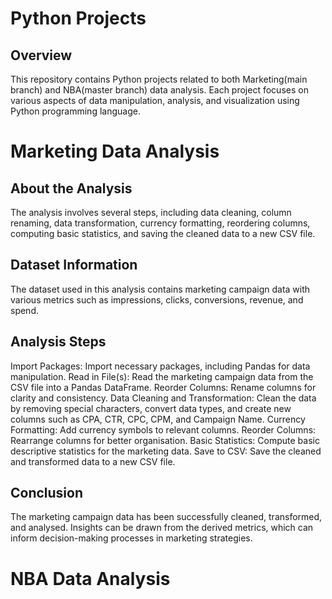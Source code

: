 # Python Projects

## Overview

This repository contains Python projects related to both Marketing(main branch) and NBA(master branch) data analysis. Each project focuses on various aspects of data manipulation, analysis, and visualization using Python programming language.

# Marketing Data Analysis

## About the Analysis
The analysis involves several steps, including data cleaning, column renaming, data transformation, currency formatting, reordering columns, computing basic statistics, and saving the cleaned data to a new CSV file.

## Dataset Information
The dataset used in this analysis contains marketing campaign data with various metrics such as impressions, clicks, conversions, revenue, and spend.

## Analysis Steps
Import Packages: Import necessary packages, including Pandas for data manipulation.
Read in File(s): Read the marketing campaign data from the CSV file into a Pandas DataFrame.
Reorder Columns: Rename columns for clarity and consistency.
Data Cleaning and Transformation: Clean the data by removing special characters, convert data types, and create new columns such as CPA, CTR, CPC, CPM, and Campaign Name.
Currency Formatting: Add currency symbols to relevant columns.
Reorder Columns: Rearrange columns for better organisation.
Basic Statistics: Compute basic descriptive statistics for the marketing data.
Save to CSV: Save the cleaned and transformed data to a new CSV file.

## Conclusion
The marketing campaign data has been successfully cleaned, transformed, and analysed. Insights can be drawn from the derived metrics, which can inform decision-making processes in marketing strategies.

# NBA Data Analysis

